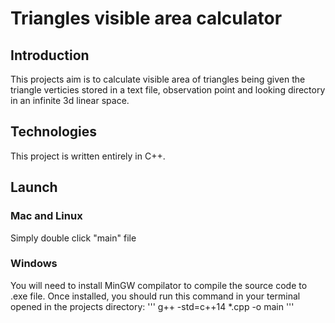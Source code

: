 # Triangles visible area calculator

## Introduction

This projects aim is to calculate visible area of triangles being given the triangle verticies stored in a text file, observation point and looking directory in an infinite 3d linear space.

## Technologies

This project is written entirely in C++.

## Launch

### Mac and Linux

Simply double click "main" file

### Windows

You will need to install MinGW compilator to compile the source code to .exe file.
Once installed, you should run this command in your terminal opened in the projects directory:
'''
g++ -std=c++14 \*.cpp -o main
'''
